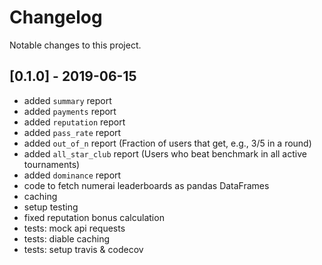 # Changelog
Notable changes to this project.

## [0.1.0] - 2019-06-15
- added `summary` report
- added `payments` report
- added `reputation` report
- added `pass_rate` report
- added `out_of_n` report (Fraction of users that get, e.g., 3/5 in a round)
- added `all_star_club` report (Users who beat benchmark in all active tournaments)
- added `dominance` report
- code to fetch numerai leaderboards as pandas DataFrames
- caching
- setup testing
- fixed reputation bonus calculation
- tests: mock api requests
- tests: diable caching
- tests: setup travis & codecov
